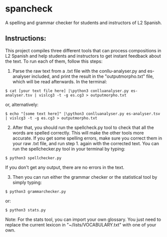 # spancheck

A spelling and grammar checker for students and instructors of L2 Spanish.

## Instructions:

This project compiles three different tools that can process compositions in L2 Spanish and help students and instructors to get instant feedback about the text. To run each of them, follow this steps:

1. Parse the raw text from a .txt file with the conllu-analyser.py and es-analyser included, and print the result in the "outputmorpho.txt" file, which will be read afterwards. In the terminal:

```
$ cat [your text file here] |\python3 conlluanalyser.py es-analyser.tsv | vislcg3 -t -g es.cg3 > outputmorpho.txt
```
or, alternatively:

```
$ echo "[some text here]" |\python3 conlluanalyser.py es-analyser.tsv | vislcg3 -t -g es.cg3 > outputmorpho.txt
```


2. After that, you should run the spellcheck.py tool to check that all the words are spelled correctly. This will make the other tools more accurate. If you get some spelling errors, make sure you correct them in your raw .txt file, and run step 1. again with the corrected text. You can run the spellchecker.py tool in your terminal by typing:

```
$ python3 spellchecker.py
```

If you don't get any output, there are no errors in the text.


3. Then you can run either the grammar checker or the statistical tool by simply typing:

```
$ python3 grammarchecker.py
```

or:

```
$ python3 stats.py
```

Note: For the stats tool, you can import your own glossary. You just need to replace the current lexicon in "~/lists/VOCABULARY.txt" with one of your own. 
